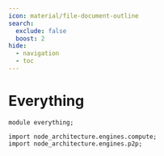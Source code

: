 ```yaml
---
icon: material/file-document-outline
search:
  exclude: false
  boost: 2
hide:
  - navigation
  - toc
---
```



# Everything

```juvix
module everything;

import node_architecture.engines.compute;
import node_architecture.engines.p2p;
```
